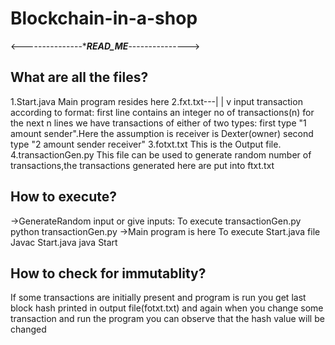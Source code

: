 # Blockchain-in-a-shop
<---------------****READ_ME***--------------->

What are all the files?
------------------------------
1.Start.java
Main program resides here
2.fxt.txt---|
            |
            v 
input transaction according to format:
first line contains an integer no of transactions(n)
for the next n lines
we have transactions of either of two types:
first type "1 amount sender".Here the assumption is receiver is Dexter(owner)
second type "2 amount sender receiver"
3.fotxt.txt
This is the Output file.
4.transactionGen.py
This file can be used to generate random number of transactions,the transactions generated here are put into ftxt.txt
 
How to execute?
------------------------------
->GenerateRandom input or give inputs:
To execute transactionGen.py
python transactionGen.py
->Main program is here
To execute Start.java file
Javac Start.java
java Start


How to check for immutablity?
-------------------------------
If some transactions are initially present and program is run you get last block hash printed in output file(fotxt.txt) and again when you change some transaction and run the program you can observe
that the hash value will be changed






